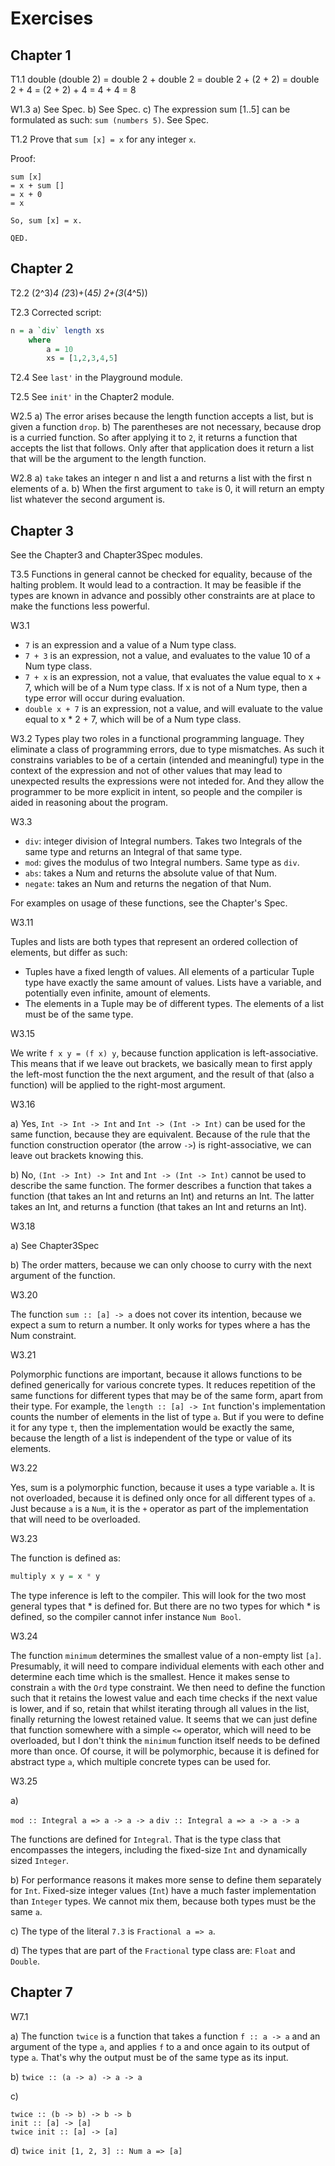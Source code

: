 # Exercises

## Chapter 1

T1.1
double (double 2)
= double 2 + double 2
= double 2 + (2 + 2)
= double 2 + 4
= (2 + 2) + 4
= 4 + 4
= 8

W1.3
a) See Spec.
b) See Spec.
c) The expression sum [1..5] can be formulated as such: `sum (numbers 5)`. See Spec.

T1.2
Prove that `sum [x] = x` for any integer `x`.

Proof:

```
sum [x]
= x + sum []
= x + 0
= x

So, sum [x] = x.

QED.
```

## Chapter 2

T2.2
(2^3)*4
(2*3)+(4*5)
2+(3*(4^5))

T2.3
Corrected script:

```haskell
n = a `div` length xs
    where
        a = 10
        xs = [1,2,3,4,5]
```

T2.4
See `last'` in the Playground module.

T2.5
See `init'` in the Chapter2 module.

W2.5
a) The error arises because the length function accepts a list, but is given a function `drop`.
b) The parentheses are not necessary, because drop is a curried function. So after applying it to `2`, it returns a function that accepts the list that follows. Only after that application does it return a list that will be the argument to the length function.

W2.8
a) `take` takes an integer n and list a and returns a list with the first n elements of a.
b) When the first argument to `take` is 0, it will return an empty list whatever the second argument is.

## Chapter 3

See the Chapter3 and Chapter3Spec modules.

T3.5
Functions in general cannot be checked for equality, because of the halting problem. It would lead to a contraction. It may be feasible if the types are known in advance and possibly other constraints are at place to make the functions less powerful.

W3.1

- `7` is an expression and a value of a Num type class.
- `7 + 3` is an expression, not a value, and evaluates to the value 10 of a Num type class.
- `7 + x` is an expression, not a value, that evaluates the value equal to x + 7, which will be of a Num type class. If x is not of a Num type, then a type error will occur during evaluation.
- `double x + 7` is an expression, not a value, and will evaluate to the value equal to x * 2 + 7, which will be of a Num type class.

W3.2
Types play two roles in a functional programming language. They eliminate a class of programming errors, due to type mismatches. As such it constrains variables to be of a certain (intended and meaningful) type in the context of the expression and not of other values that may lead to unexpected results the expressions were not inteded for. And they allow the programmer to be more explicit in intent, so people and the compiler is aided in reasoning about the program.

W3.3

- `div`: integer division of Integral numbers. Takes two Integrals of the same type and returns an Integral of that same type.
- `mod`: gives the modulus of two Integral numbers. Same type as `div`.
- `abs`: takes a Num and returns the absolute value of that Num.
- `negate`: takes an Num and returns the negation of that Num.

For examples on usage of these functions, see the Chapter's Spec.

W3.11

Tuples and lists are both types that represent an ordered collection of elements, but differ as such:

- Tuples have a fixed length of values. All elements of a particular Tuple type have exactly the same amount of values. Lists have a variable, and potentially even infinite, amount of elements.
- The elements in a Tuple may be of different types. The elements of a list must be of the same type.

W3.15

We write `f x y = (f x) y`, because function application is left-associative. This means that if we leave out brackets, we basically mean to first apply the left-most function the the next argument, and the result of that (also a function) will be applied to the right-most argument.


W3.16

a) Yes, `Int -> Int -> Int` and `Int -> (Int -> Int)` can be used for the same function, because they are equivalent. Because of the rule that the function construction operator (the arrow `->`) is right-associative, we can leave out brackets knowing this.

b) No, `(Int -> Int) -> Int` and `Int -> (Int -> Int)` cannot be used to describe the same function. The former describes a function that takes a function (that takes an Int and returns an Int) and returns an Int. The latter takes an Int, and returns a function (that takes an Int and returns an Int).

W3.18

a) See Chapter3Spec

b) The order matters, because we can only choose to curry with the next argument of the function.

W3.20

The function `sum :: [a] -> a` does not cover its intention, because we expect a sum to return a number. It only works for types where a has the Num constraint.

W3.21

Polymorphic functions are important, because it allows functions to be defined generically for various concrete types. It reduces repetition of the same functions for different types that may be of the same form, apart from their type. For example, the `length :: [a] -> Int` function's implementation counts the number of elements in the list of type `a`. But if you were to define it for any type `t`, then the implementation would be exactly the same, because the length of a list is independent of the type or value of its elements.

W3.22

Yes, sum is a polymorphic function, because it uses a type variable `a`. It is not overloaded, because it is defined only once for all different types of `a`. Just because `a` is a `Num`, it is the `+` operator as part of the implementation that will need to be overloaded.

W3.23

The function is defined as:

```haskell
multiply x y = x * y
```

The type inference is left to the compiler. This will look for the two most general types that * is defined for. But there are no two types for which * is defined, so the compiler cannot infer instance `Num Bool`.

W3.24

The function `minimum` determines the smallest value of a non-empty list `[a]`. Presumably, it will need to compare individual elements with each other and determine each time which is the smallest. Hence it makes sense to constrain `a` with the `Ord` type constraint. We then need to define the function such that it retains the lowest value and each time checks if the next value is lower, and if so, retain that whilst iterating through all values in the list, finally returning the lowest retained value. It seems that we can just define that function somewhere with a simple `<=` operator, which will need to be overloaded, but I don't think the `minimum` function itself needs to be defined more than once. Of course, it will be polymorphic, because it is defined for abstract type `a`, which multiple concrete types can be used for.


W3.25

a)

`mod :: Integral a => a -> a -> a`
`div :: Integral a => a -> a -> a`

The functions are defined for `Integral`. That is the type class that encompasses the integers, including the fixed-size `Int` and dynamically sized `Integer`.

b) For performance reasons it makes more sense to define them separately for `Int`. Fixed-size integer values (`Int`) have a much faster implementation than `Integer` types. We cannot mix them, because both types must be the same `a`.

c) The type of the literal `7.3` is `Fractional a => a`.

d) The types that are part of the `Fractional` type class are: `Float` and `Double`.

## Chapter 7

W7.1

a) The function `twice` is a function that takes a function `f :: a -> a` and an argument of the type `a`, and applies `f` to a and once again to its output of type `a`. That's why the output must be of the same type as its input.

b) `twice :: (a -> a) -> a -> a`

c)

```
twice :: (b -> b) -> b -> b
init :: [a] -> [a]
twice init :: [a] -> [a]
```

d) `twice init [1, 2, 3] :: Num a => [a]`
